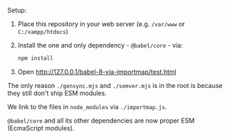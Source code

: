 Setup:

1) Place this repository in your web server (e.g. `/var/www` or `C:/xampp/htdocs`)

2) Install the one and only dependency - `@babel/core` - via:

    ```sh
    npm install
    ```

3) Open http://127.0.0.1/babel-8-via-importmap/test.html

The only reason `./gensync.mjs` and `./semver.mjs` is in the root is because they still don't ship ESM modules.

We link to the files in `node_modules` via `./importmap.js`.

`@babel/core` and all its other dependencies are now proper ESM (EcmaScript modules).
